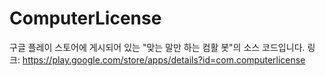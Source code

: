 # ComputerLicense
구글 플레이 스토어에 게시되어 있는 "맞는 말만 하는 컴활 봇"의 소스 코드입니다.
링크: https://play.google.com/store/apps/details?id=com.computerlicense
